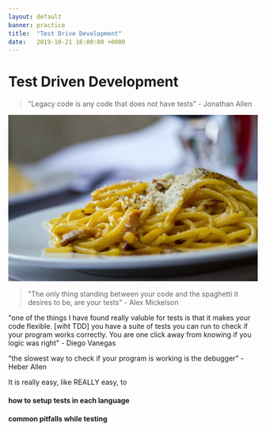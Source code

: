 ```yaml
---
layout: default
banner: practice
title:  "Test Drive Development"
date:   2019-10-21 16:00:00 +0000
---
```


# Test Driven Development

> "Legacy code is any code that does not have tests"
> \- Jonathan Allen

<img src="/assets/images/basil-blur-cheese-546945.jpg" alt="Picture of Spaghetti, by Maurijn Pach - pexels.com" />

> "The only thing standing between your code and the spaghetti it desires to be, are your tests"
> \- Alex Mickelson

"one of the things I have found really valuble for tests is that it makes your code flexible. [wiht TDD] you have a suite of tests you can run to check if your program works correctly. You are one click away from knowing if you logic was right"
\- Diego Vanegas

"the slowest way to check if your program is working is the debugger"
\- Heber Allen

It is really easy, like REALLY easy, to 



#### how to setup tests in each language




#### common pitfalls while testing



